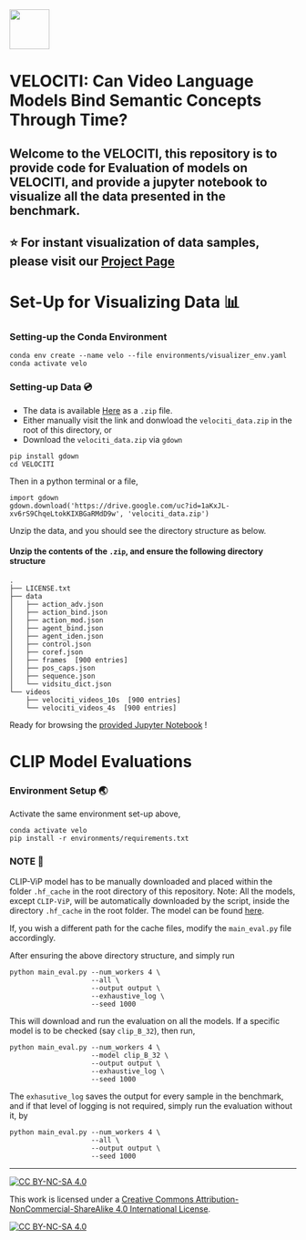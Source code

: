 <img src="assets/run.ico" width=70 height=70/> 

# VELOCITI: Can Video Language Models Bind Semantic Concepts Through Time?


## Welcome to the VELOCITI, this repository is to provide code for Evaluation of models on VELOCITI, and provide a jupyter notebook to visualize all the data presented in the benchmark.

## ⭐️ For instant visualization of data samples, please visit our [Project Page](https://katha-ai.github.io/projects/velociti/)


# Set-Up for Visualizing Data 📊

### Setting-up the Conda Environment
```
conda env create --name velo --file environments/visualizer_env.yaml
conda activate velo
```

### Setting-up Data 💿

- The data is available [Here](https://drive.google.com/file/d/1aKxJL-xv6rS9ChqeLtokKIXBGaRMdD9w/view?usp=sharing) as a `.zip` file.
- Either manually visit the link and donwload the `velociti_data.zip` in the root of this directory, or
- Download the `velociti_data.zip` via `gdown`

```
pip install gdown
cd VELOCITI
```
Then in a python terminal or a file,

```
import gdown
gdown.download('https://drive.google.com/uc?id=1aKxJL-xv6rS9ChqeLtokKIXBGaRMdD9w', 'velociti_data.zip')
```

Unzip the data, and you should see the directory structure as below.

#### Unzip the contents of the `.zip`, and ensure the following directory structure

```
.
├── LICENSE.txt
├── data
│   ├── action_adv.json
│   ├── action_bind.json
│   ├── action_mod.json
│   ├── agent_bind.json
│   ├── agent_iden.json
│   ├── control.json
│   ├── coref.json
│   ├── frames  [900 entries]
│   ├── pos_caps.json
│   ├── sequence.json
│   └── vidsitu_dict.json
└── videos
    ├── velociti_videos_10s  [900 entries]
    └── velociti_videos_4s  [900 entries]
```


Ready for browsing the [provided Jupyter Notebook](data_explore.ipynb) !


# CLIP Model Evaluations

### Environment Setup 🌏

Activate the same environment set-up above,

```
conda activate velo
pip install -r environments/requirements.txt
```

### NOTE 🔔
 
CLIP-ViP model has to be manually downloaded and placed within the folder `.hf_cache` in the root directory of this repository.
Note: All the models, except `CLIP-ViP`, will be automatically downloaded by the script, inside the directory `.hf_cache` in the root folder. The model can be found [here](https://github.com/microsoft/XPretrain/tree/main/CLIP-ViP).

If, you wish a different path for the cache files, modify the  `main_eval.py` file accordingly.

After ensuring the above directory structure, and simply run

```
python main_eval.py --num_workers 4 \
                    --all \
                    --output output \ 
                    --exhaustive_log \
                    --seed 1000

```

This will download and run the evaluation on all the models.
If a specific model is to be checked (say `clip_B_32`), then run,

```
python main_eval.py --num_workers 4 \
                    --model clip_B_32 \
                    --output output \ 
                    --exhaustive_log \
                    --seed 1000

```

The `exhasutive_log` saves the output for every sample in the benchmark, and if that level of logging is not required, simply run the evaluation without it, by 


```
python main_eval.py --num_workers 4 \
                    --all \
                    --output output \ 
                    --seed 1000

```


<hr>

[![CC BY-NC-SA 4.0][cc-by-nc-sa-shield]][cc-by-nc-sa]

This work is licensed under a
[Creative Commons Attribution-NonCommercial-ShareAlike 4.0 International License][cc-by-nc-sa].

[![CC BY-NC-SA 4.0][cc-by-nc-sa-image]][cc-by-nc-sa]

[cc-by-nc-sa]: http://creativecommons.org/licenses/by-nc-sa/4.0/
[cc-by-nc-sa-image]: https://licensebuttons.net/l/by-nc-sa/4.0/88x31.png
[cc-by-nc-sa-shield]: https://img.shields.io/badge/License-CC%20BY--NC--SA%204.0-lightgrey.svg
